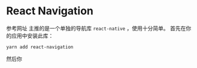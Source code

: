 # React Navigation
参考网址
主推的是一个单独的导航库 `react-native` ，使用十分简单。
首先在你的应用中安装此库：
```
yarn add react-navigation
```
然后你